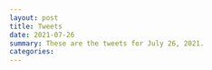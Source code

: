 ```yaml
---
layout: post
title: Tweets
date: 2021-07-26
summary: These are the tweets for July 26, 2021.
categories:
---
```


